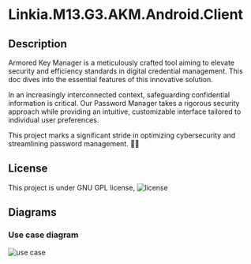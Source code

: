 # Linkia.M13.G3.AKM.Android.Client

## Description

Armored Key Manager is a meticulously crafted tool aiming to elevate security and efficiency standards in digital credential management. This doc dives into the essential features of this innovative solution.

In an increasingly interconnected context, safeguarding confidential information is critical. Our Password Manager takes a rigorous security approach while providing an intuitive, customizable interface tailored to individual user preferences.

This project marks a significant stride in optimizing cybersecurity and streamlining password management. 🔐🚀

## License

This project is under GNU GPL license, ![license](https://raw.githubusercontent.com/Onededios/Linkia.M13.G3.AKM.Android.Client/main/docs/LICENSE)

## Diagrams

### Use case diagram

![use case](http://www.plantuml.com/plantuml/proxy?cache=no&src=https://raw.githubusercontent.com/Onededios/Linkia.M13.G3.AKM.Android.Client/main/docs/plantuml/usecase.txt)